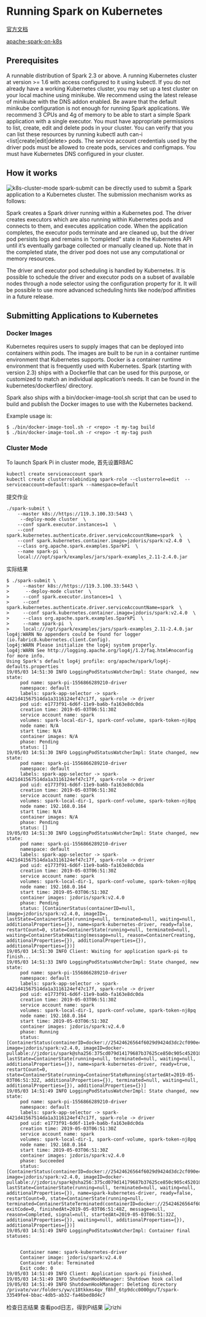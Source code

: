 # Running Spark on Kubernetes

[官方文档](https://github.com/apache-spark-on-k8s/spark)

[apache-spark-on-k8s](https://github.com/apache-spark-on-k8s/spark)


## Prerequisites
A runnable distribution of Spark 2.3 or above.
A running Kubernetes cluster at version >= 1.6 with access configured to it using kubectl. If you do not already have a working Kubernetes cluster, you may set up a test cluster on your local machine using minikube.
We recommend using the latest release of minikube with the DNS addon enabled.
Be aware that the default minikube configuration is not enough for running Spark applications. We recommend 3 CPUs and 4g of memory to be able to start a simple Spark application with a single executor.
You must have appropriate permissions to list, create, edit and delete pods in your cluster. You can verify that you can list these resources by running kubectl auth can-i <list|create|edit|delete> pods.
The service account credentials used by the driver pods must be allowed to create pods, services and configmaps.
You must have Kubernetes DNS configured in your cluster.

## How it works
 ![k8s-cluster-mode](./pic/k8s-cluster-mode.png?raw=true "k8s-cluster-mode.png")
 spark-submit can be directly used to submit a Spark application to a Kubernetes cluster. The submission mechanism works as follows:

Spark creates a Spark driver running within a Kubernetes pod.
The driver creates executors which are also running within Kubernetes pods and connects to them, and executes application code.
When the application completes, the executor pods terminate and are cleaned up, but the driver pod persists logs and remains in “completed” state in the Kubernetes API until it’s eventually garbage collected or manually cleaned up.
Note that in the completed state, the driver pod does not use any computational or memory resources.

The driver and executor pod scheduling is handled by Kubernetes. It is possible to schedule the driver and executor pods on a subset of available nodes through a node selector using the configuration property for it. It will be possible to use more advanced scheduling hints like node/pod affinities in a future release.

## Submitting Applications to Kubernetes


### Docker Images
Kubernetes requires users to supply images that can be deployed into containers within pods. The images are built to be run in a container runtime environment that Kubernetes supports. Docker is a container runtime environment that is frequently used with Kubernetes. Spark (starting with version 2.3) ships with a Dockerfile that can be used for this purpose, or customized to match an individual application’s needs. It can be found in the kubernetes/dockerfiles/ directory.

Spark also ships with a bin/docker-image-tool.sh script that can be used to build and publish the Docker images to use with the Kubernetes backend.

Example usage is:
```
$ ./bin/docker-image-tool.sh -r <repo> -t my-tag build
$ ./bin/docker-image-tool.sh -r <repo> -t my-tag push
```
### Cluster Mode
To launch Spark Pi in cluster mode,
首先设置RBAC
```
kubectl create serviceaccount spark
kubectl create clusterrolebinding spark-role --clusterrole=edit  --serviceaccount=default:spark --namespace=default
```
提交作业
```
./spark-submit \
    --master k8s://https://119.3.100.33:5443 \
     --deploy-mode cluster  \
    --conf spark.executor.instances=1  \
    --conf spark.kubernetes.authenticate.driver.serviceAccountName=spark  \
    --conf spark.kubernetes.container.image=jzdoris/spark:v2.4.0  \
    --class org.apache.spark.examples.SparkPi  \
    --name spark-pi  \
    local:///opt/spark/examples/jars/spark-examples_2.11-2.4.0.jar
```

实际结果
```
$ ./spark-submit \
>     --master k8s://https://119.3.100.33:5443 \
>      --deploy-mode cluster  \
>     --conf spark.executor.instances=1  \
>     --conf spark.kubernetes.authenticate.driver.serviceAccountName=spark  \
>     --conf spark.kubernetes.container.image=jzdoris/spark:v2.4.0  \
>     --class org.apache.spark.examples.SparkPi  \
>     --name spark-pi  \
>     local:///opt/spark/examples/jars/spark-examples_2.11-2.4.0.jar
log4j:WARN No appenders could be found for logger (io.fabric8.kubernetes.client.Config).
log4j:WARN Please initialize the log4j system properly.
log4j:WARN See http://logging.apache.org/log4j/1.2/faq.html#noconfig for more info.
Using Spark's default log4j profile: org/apache/spark/log4j-defaults.properties
19/05/03 14:51:30 INFO LoggingPodStatusWatcherImpl: State changed, new state:
	 pod name: spark-pi-1556866289210-driver
	 namespace: default
	 labels: spark-app-selector -> spark-4421d41567514da1a3116124ef47c17f, spark-role -> driver
	 pod uid: e1773f91-6d6f-11e9-ba6b-fa163e8dc0da
	 creation time: 2019-05-03T06:51:30Z
	 service account name: spark
	 volumes: spark-local-dir-1, spark-conf-volume, spark-token-nj8pq
	 node name: N/A
	 start time: N/A
	 container images: N/A
	 phase: Pending
	 status: []
19/05/03 14:51:30 INFO LoggingPodStatusWatcherImpl: State changed, new state:
	 pod name: spark-pi-1556866289210-driver
	 namespace: default
	 labels: spark-app-selector -> spark-4421d41567514da1a3116124ef47c17f, spark-role -> driver
	 pod uid: e1773f91-6d6f-11e9-ba6b-fa163e8dc0da
	 creation time: 2019-05-03T06:51:30Z
	 service account name: spark
	 volumes: spark-local-dir-1, spark-conf-volume, spark-token-nj8pq
	 node name: 192.168.0.164
	 start time: N/A
	 container images: N/A
	 phase: Pending
	 status: []
19/05/03 14:51:30 INFO LoggingPodStatusWatcherImpl: State changed, new state:
	 pod name: spark-pi-1556866289210-driver
	 namespace: default
	 labels: spark-app-selector -> spark-4421d41567514da1a3116124ef47c17f, spark-role -> driver
	 pod uid: e1773f91-6d6f-11e9-ba6b-fa163e8dc0da
	 creation time: 2019-05-03T06:51:30Z
	 service account name: spark
	 volumes: spark-local-dir-1, spark-conf-volume, spark-token-nj8pq
	 node name: 192.168.0.164
	 start time: 2019-05-03T06:51:30Z
	 container images: jzdoris/spark:v2.4.0
	 phase: Pending
	 status: [ContainerStatus(containerID=null, image=jzdoris/spark:v2.4.0, imageID=, lastState=ContainerState(running=null, terminated=null, waiting=null, additionalProperties={}), name=spark-kubernetes-driver, ready=false, restartCount=0, state=ContainerState(running=null, terminated=null, waiting=ContainerStateWaiting(message=null, reason=ContainerCreating, additionalProperties={}), additionalProperties={}), additionalProperties={})]
19/05/03 14:51:30 INFO Client: Waiting for application spark-pi to finish...
19/05/03 14:51:33 INFO LoggingPodStatusWatcherImpl: State changed, new state:
	 pod name: spark-pi-1556866289210-driver
	 namespace: default
	 labels: spark-app-selector -> spark-4421d41567514da1a3116124ef47c17f, spark-role -> driver
	 pod uid: e1773f91-6d6f-11e9-ba6b-fa163e8dc0da
	 creation time: 2019-05-03T06:51:30Z
	 service account name: spark
	 volumes: spark-local-dir-1, spark-conf-volume, spark-token-nj8pq
	 node name: 192.168.0.164
	 start time: 2019-05-03T06:51:30Z
	 container images: jzdoris/spark:v2.4.0
	 phase: Running
	 status: [ContainerStatus(containerID=docker://25424626564f6029d9424d3dc2cf090e4a1b0223429b6714543121035e2b8d72, image=jzdoris/spark:v2.4.0, imageID=docker-pullable://jzdoris/spark@sha256:375cd079d14179687b37625ce850c905c452010325d62c35618b8e0c8ddc749b, lastState=ContainerState(running=null, terminated=null, waiting=null, additionalProperties={}), name=spark-kubernetes-driver, ready=true, restartCount=0, state=ContainerState(running=ContainerStateRunning(startedAt=2019-05-03T06:51:32Z, additionalProperties={}), terminated=null, waiting=null, additionalProperties={}), additionalProperties={})]
19/05/03 14:51:49 INFO LoggingPodStatusWatcherImpl: State changed, new state:
	 pod name: spark-pi-1556866289210-driver
	 namespace: default
	 labels: spark-app-selector -> spark-4421d41567514da1a3116124ef47c17f, spark-role -> driver
	 pod uid: e1773f91-6d6f-11e9-ba6b-fa163e8dc0da
	 creation time: 2019-05-03T06:51:30Z
	 service account name: spark
	 volumes: spark-local-dir-1, spark-conf-volume, spark-token-nj8pq
	 node name: 192.168.0.164
	 start time: 2019-05-03T06:51:30Z
	 container images: jzdoris/spark:v2.4.0
	 phase: Succeeded
	 status: [ContainerStatus(containerID=docker://25424626564f6029d9424d3dc2cf090e4a1b0223429b6714543121035e2b8d72, image=jzdoris/spark:v2.4.0, imageID=docker-pullable://jzdoris/spark@sha256:375cd079d14179687b37625ce850c905c452010325d62c35618b8e0c8ddc749b, lastState=ContainerState(running=null, terminated=null, waiting=null, additionalProperties={}), name=spark-kubernetes-driver, ready=false, restartCount=0, state=ContainerState(running=null, terminated=ContainerStateTerminated(containerID=docker://25424626564f6029d9424d3dc2cf090e4a1b0223429b6714543121035e2b8d72, exitCode=0, finishedAt=2019-05-03T06:51:48Z, message=null, reason=Completed, signal=null, startedAt=2019-05-03T06:51:32Z, additionalProperties={}), waiting=null, additionalProperties={}), additionalProperties={})]
19/05/03 14:51:49 INFO LoggingPodStatusWatcherImpl: Container final statuses:


	 Container name: spark-kubernetes-driver
	 Container image: jzdoris/spark:v2.4.0
	 Container state: Terminated
	 Exit code: 0
19/05/03 14:51:49 INFO Client: Application spark-pi finished.
19/05/03 14:51:49 INFO ShutdownHookManager: Shutdown hook called
19/05/03 14:51:49 INFO ShutdownHookManager: Deleting directory /private/var/folders/yw/c18tkkms4qv_f8hf_6tp9dcc0000gn/T/spark-33549fe4-bbac-4db5-ab32-fa46bed8d4c7
```
检查日志结果
查看pod日志，得到Pi结果
 ![rizhi](./pic/rizhi.jpg?raw=true "rizhi")
